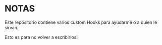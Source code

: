 # NOTAS

Este repositorio contiene varios custom Hooks para ayudarme o a quien le sirvan.

Esto es para no volver a escribirlos!